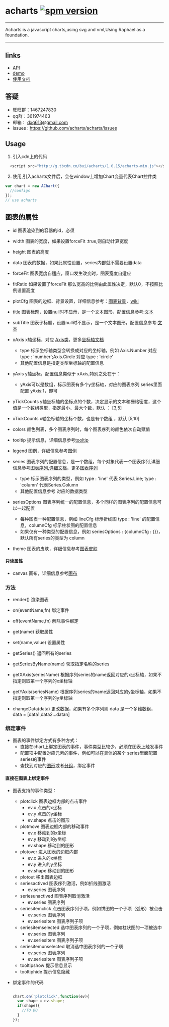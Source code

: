 
# acharts [![spm version](http://spmjs.io/badge/acharts)](http://spmjs.io/package/acharts)

---

Acharts is a javascript charts,using svg and vml,Using Raphael as a foundation.

---

## links

* [API](http://acharts.github.io/acharts-api/api/index.html)
* [demo](http://acharts.github.io)
* [使用文档](wiki/)

## 答疑

 * 旺旺群：1467247830
 * qq群：361974463
 * 邮箱： dxq613@gmail.com
 * issues : https://github.com/acharts/acharts/issues

## Usage

  1. 引入cdn上的代码 
  
  ```js
    <script src="http://g.tbcdn.cn/bui/acharts/1.0.15/acharts-min.js"></script>
  ```

  2. 使用,引入acharts文件后，会在window上增加Chart变量代表Chart控件类

  ```js
  var chart = new AChart({
    //configs
  });
  // use acharts
  ```


## 图表的属性

  * id 图表渲染到的容器的id，必须
  * width 图表的宽度，如果设置forceFit :true,则自动计算宽度
  * height 图表的高度
  * data 图表的数据，如果此属性设置，series内部就不需要设置data
  * forceFit 图表宽度自适应，窗口发生改变时，图表宽度自适应
  * fitRatio 如果设置了forceFit 那么宽高的比例由此属性决定，默认0，不按照比例设置高度
  * plotCfg 图表的边框、背景设置，详细信息参考：[图表背景](http://spmjs.io/docs/achart-plot/#plot-back)，[wiki](http://spmjs.io/docs/achart-plot/wiki/back.html)
  * title 图表标题，设置null时不显示，是一个文本图形，配置信息参考:[文本](http://spmjs.io/docs/achart-canvas/#text)
  * subTitle 图表子标题，设置null时不显示，是一个文本图形，配置信息参考:[文本](http://spmjs.io/docs/achart-canvas/#text)
  * xAxis x轴坐标，对应 [Axis类](http://spmjs.io/docs/achart-axis/)，更多[坐标轴文档](http://spmjs.io/docs/achart-axis/wiki/)
    * type 标示坐标轴类型会转换成对应的坐标轴，例如 Axis.Number 对应 type : 'number';Axis.Circle 对应 type : 'circle'
    * 其他配置信息是指定类型坐标轴的配置信息
  * yAxis y轴坐标，配置信息类似于 xAxis,特别之处在于：
    * yAxis可以是数组，标示图表有多个y坐标轴，对应的图表序列 series里面配置 yAxis:1，即可
  * yTickCounts y轴坐标轴的坐标点的个数，决定显示的文本和栅格密度，这个值是一个数组类型，指定最小、最大个数，默认 ： [3,5]
  * xTickCounts x轴坐标轴的坐标个数，也是有个数组 ，默认 [5,10]
  * colors 颜色列表，多个图表序列时，每个图表序列的颜色依次自动赋值
  * tooltip 提示信息，详细信息参考[tooltip](http://spmjs.io/docs/achart-tooltip/)
  * legend 图例，详细信息参考[图例](http://spmjs.io/docs/achart-legend/)
  * series 图表序列的配置信息，是一个数组，每个对象代表一个图表序列,详细信息参考[图表序列](http://spmjs.io/docs/achart-series/),[详细文档](http://spmjs.io/docs/achart-series/wiki/)，更多[图表序列](http://spmjs.io/docs/achart-series-other/)

    * type 标示图表序列的类型，例如 type : 'line' 代表 Series.Line; type : 'column' 代表Series.Column
    * 其他配置信息参考 对应的数据类型
  * seriesOptions 图表序列统一的配置信息，多个同样的图表序列的配置信息可以一起配置
    * 每种图表一种配置信息，例如 lineCfg 标示折线图 type : 'line' 的配置信息，columnCfg 标示柱状图的配置信息
    * 如果仅有一种类型的配置信息，例如 seriesOptions : {columnCfg : {}}，默认所有series的类型为 column
  * theme 图表的皮肤，详细信息参考[图表皮肤](http://spmjs.io/docs/achart-theme/)

#### 只读属性

  * canvas 画布，详细信息参考[画布](http://spmjs.io/docs/achart-canvas/)



### 方法

  * render() 渲染图表
  * on(eventName,fn) 绑定事件
  * off(eventName,fn) 解除事件绑定
  * get(name) 获取属性
  * set(name,value) 设置属性

  * getSeries() 返回所有的series
  * getSeriesByName(name) 获取指定名称的series
  * getXAxis(seriesName) 根据序列series的name返回对应的x坐标轴，如果不指定则取第一个序列的x坐标轴
  * getYAxis(seriesName) 根据序列series的name返回对应的y坐标轴，如果不指定则取第一个序列的y坐标轴
  * changeData(data) 更改数据，如果有多个序列则 data 是一个多维数组，data = [data1,data2...datan]


### 绑定事件

  * 图表的事件绑定方式有多种方式： 
    * 直接在chart上绑定图表的事件，事件类型比较少，必须在图表上触发事件
    * 配置项中配置对应元素的事件，例如可以在具体的某个 series里面配置series的事件 
    * 查找到对应的[图形](http://spmjs.io/docs/achart-canvas/#shape)或者[分组](http://spmjs.io/docs/achart-canvas/#group)，绑定事件

#### 直接在图表上绑定事件
  * 图表支持的事件类型：
  
    * plotclick 图表边框内部的点击事件
      * ev.x 点击的x坐标
      * ev.y 点击的y坐标
      * ev.shape 点击的图形
    * plotmove 图表边框内部的移动事件
      * ev.x 移动到的x坐标
      * ev.y 移动到的y坐标
      * ev.shape 移动到的图形
    * plotover 进入图表的边框内部
      * ev.x 进入的x坐标
      * ev.y 进入的y坐标
      * ev.shape 移动到的图形
    * plotout 移出图表边框
    * seriesactived 图表序列激活，例如折线图激活
      * ev.series 图表序列
    * seriesunactived 图表序列取消激活
      * ev.series 图表序列
    * seriesitemclick 点击图表序列子项，例如饼图的一个子项（弧形）被点击
      * ev.series 图表序列
      * ev.seriesItem 图表序列子项
    * seriesitemselected 选中图表序列的一个子项，例如柱状图的一项被选中
      * ev.series 图表序列
      * ev.seriesItem 图表序列子项
    * seriesitemunselected 取消选中图表序列的一个子项
      * ev.series 图表序列
      * ev.seriesItem 图表序列子项
    * tooltipshow 提示信息显示
    * tooltiphide 提示信息隐藏

  * 绑定事件的代码

    ```js

    chart.on('plotclick',function(ev){
      var shape = ev.shape;
      if(shape){
        //TO DO
      }
    });

    ```


